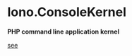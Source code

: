 Iono.ConsoleKernel
=====================================
**PHP command line application kernel**

[see](https://github.com/ytake/Iono.ConsolePackage)
